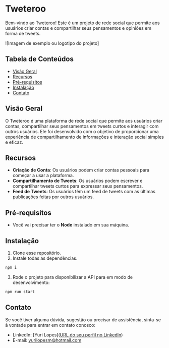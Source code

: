 # Tweteroo

Bem-vindo ao Tweteroo! Este é um projeto de rede social que permite aos usuários criar contas e compartilhar seus pensamentos e opiniões em forma de tweets.

![Imagem de exemplo ou logotipo do projeto]

## Tabela de Conteúdos

- [Visão Geral](#visão-geral)
- [Recursos](#recursos)
- [Pré-requisitos](#pré-requisitos)
- [Instalação](#instalação)
- [Contato](#contato)

## Visão Geral

O Tweteroo é uma plataforma de rede social que permite aos usuários criar contas, compartilhar seus pensamentos em tweets curtos e interagir com outros usuários. Ele foi desenvolvido com o objetivo de proporcionar uma experiência de compartilhamento de informações e interação social simples e eficaz.


## Recursos

- **Criação de Conta**: Os usuários podem criar contas pessoais para começar a usar a plataforma.
- **Compartilhamento de Tweets**: Os usuários podem escrever e compartilhar tweets curtos para expressar seus pensamentos.
- **Feed de Tweets**: Os usuários têm um feed de tweets com as últimas publicações feitas por outros usuários.

## Pré-requisitos

- Você vai precisar ter o **Node** instalado em sua máquina.

## Instalação

1. Clone esse repositório.
2. Instale todas as dependências.

```bash
npm i
```

3. Rode o projeto para disponibilizar a API para em modo de desenvolvimento:

```bash
npm run start
```

## Contato

Se você tiver alguma dúvida, sugestão ou precisar de assistência, sinta-se à vontade para entrar em contato conosco:

- LinkedIn: [Yuri Lopes]([URL do seu perfil no LinkedIn](https://www.linkedin.com/in/yurilopesm/))
- E-mail: yurilopesm@hotmail.com
